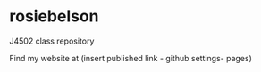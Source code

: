 # rosiebelson
J4502 class repository

Find my website at (insert published link - github settings- pages)

